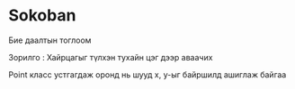 # Sokoban
Бие даалтын тоглоом

Зорилго : Хайрцагыг түлхэн тухайн цэг дээр аваачих

Point класс устгагдаж оронд нь шууд x, y-ыг байршилд ашиглаж байгаа
